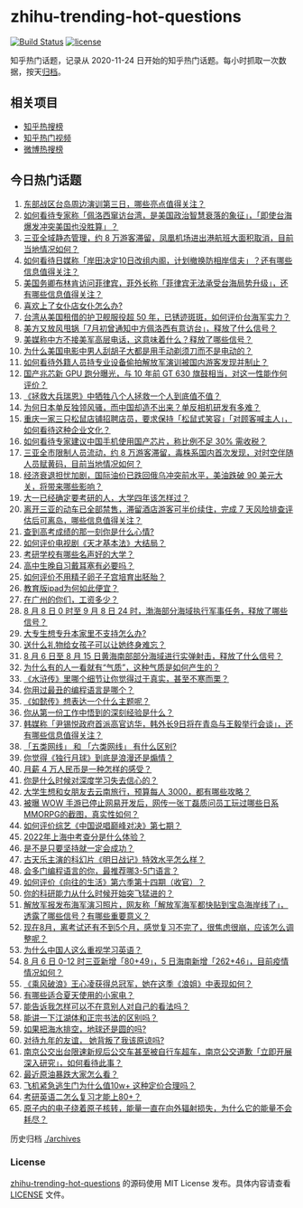 # zhihu-trending-hot-questions

[![Build Status](https://github.com/justjavac/zhihu-trending-hot-questions/workflows/ci/badge.svg?branch=master)](https://github.com/justjavac/zhihu-trending-hot-questions/actions)
[![license](https://img.shields.io/github/license/justjavac/zhihu-trending-hot-questions)](https://github.com/justjavac/zhihu-trending-hot-questions/blob/master/LICENSE)

知乎热门话题，记录从 2020-11-24 日开始的知乎热门话题。每小时抓取一次数据，按天[归档](./archives)。

## 相关项目

- [知乎热搜榜](https://github.com/justjavac/zhihu-trending-top-search)
- [知乎热门视频](https://github.com/justjavac/zhihu-trending-hot-video)
- [微博热搜榜](https://github.com/justjavac/weibo-trending-hot-search)

## 今日热门话题

<!-- BEGIN -->
<!-- 最后更新时间 Sun Aug 07 2022 07:18:50 GMT+0800 (China Standard Time) -->

1. [东部战区台岛周边演训第三日，哪些亮点值得关注？](https://www.zhihu.com/question/547290549)
1. [如何看待专家称「佩洛西窜访台湾，是美国政治智慧衰落的象征」，「即使台海爆发冲突美国也没胜算」？](https://www.zhihu.com/question/547244513)
1. [三亚全域静态管理，约 8 万游客滞留，凤凰机场进出港航班大面积取消，目前当地情况如何？](https://www.zhihu.com/question/547244340)
1. [如何看待日媒称「岸田决定10日改组内阁，计划撤换防相岸信夫」？还有哪些信息值得关注？](https://www.zhihu.com/question/547229656)
1. [美国务卿布林肯访问菲律宾，菲外长称「菲律宾无法承受台海局势升级」，还有哪些信息值得关注？](https://www.zhihu.com/question/547293923)
1. [喜欢上了女仆店女仆怎么办?](https://www.zhihu.com/question/519884298)
1. [台湾从美国租借的护卫舰服役超 50 年，已锈迹斑斑，如何评价台海军实力？](https://www.zhihu.com/question/547304678)
1. [美方又放风甩锅「7月初曾通知中方佩洛西有意访台」，释放了什么信号？](https://www.zhihu.com/question/547119717)
1. [美媒称中方不接美军高层电话，这意味着什么？释放了哪些信号？](https://www.zhihu.com/question/547275974)
1. [为什么美国电影中男人刮胡子大都是用手动剃须刀而不是电动的？](https://www.zhihu.com/question/19957079)
1. [如何看待外籍人员持专业设备偷拍解放军演训被国内游客发现并制止？](https://www.zhihu.com/question/547294530)
1. [国产兆芯新 GPU 跑分曝光，与 10 年前 GT 630 旗鼓相当，对这一性能作何评价？](https://www.zhihu.com/question/546580568)
1. [《拯救大兵瑞恩》中牺牲八个人拯救一个人到底值不值？](https://www.zhihu.com/question/24372271)
1. [为何日本单反独领风骚，而中国却造不出来？单反相机研发有多难？](https://www.zhihu.com/question/541007912)
1. [重庆一家三只松鼠店铺招聘店员，要求保持「松鼠式笑容」「对顾客喊主人」，如何看待这种企业文化？](https://www.zhihu.com/question/547080707)
1. [如何看待专家建议中国手机使用国产芯片，称比例不足 30% 需收税？](https://www.zhihu.com/question/547273789)
1. [三亚全市限制人员流动，约 8 万游客滞留，毒株系国内首次发现，对时空伴随人员赋黄码，目前当地情况如何？](https://www.zhihu.com/question/547218152)
1. [经济衰退担忧加剧，国际油价已跌回俄乌冲突前水平，美油跌破 90 美元大关，将带来哪些影响？](https://www.zhihu.com/question/547140194)
1. [大一已经确定要考研的人，大学四年该怎样过？](https://www.zhihu.com/question/265939871)
1. [离开三亚的动车已全部禁售，滞留酒店游客可半价续住，完成 7 天风险排查评估后可离岛，哪些信息值得关注？](https://www.zhihu.com/question/547272036)
1. [查到高考成绩的那一刻你是什么心情?](https://www.zhihu.com/question/408634668)
1. [如何评价电视剧《天才基本法》大结局？](https://www.zhihu.com/question/547156354)
1. [考研学校有哪些名声好的大学？](https://www.zhihu.com/question/318976760)
1. [高中生晚自习戴耳塞有必要吗？](https://www.zhihu.com/question/544814773)
1. [如何评价不用精子卵子子宫培育出胚胎？](https://www.zhihu.com/question/547300950)
1. [教育版ipad为何如此便宜？](https://www.zhihu.com/question/270264935)
1. [在广州的你们，工资多少？](https://www.zhihu.com/question/353827200)
1. [8 月 8 日 0 时至 9 月 8 日 24 时，渤海部分海域执行军事任务，释放了哪些信号？](https://www.zhihu.com/question/547284123)
1. [大专生想专升本家里不支持怎么办?](https://www.zhihu.com/question/547300657)
1. [送什么礼物给女孩子可以让她终身难忘？](https://www.zhihu.com/question/473994497)
1. [8 月 6 日至 8 月 15 日黄海南部部分海域进行实弹射击，释放了什么信号？](https://www.zhihu.com/question/547230306)
1. [为什么有的人一看就有“气质”，这种气质是如何产生的？](https://www.zhihu.com/question/439868962)
1. [《水浒传》里哪个细节让你觉得过于真实，甚至不寒而栗？](https://www.zhihu.com/question/446929988)
1. [你用过最丑的编程语言是哪个？](https://www.zhihu.com/question/448169628)
1. [《如懿传》想表达一个什么主题呢？](https://www.zhihu.com/question/292359732)
1. [你从第一份工作中悟到的深刻经验是什么？](https://www.zhihu.com/question/30086061)
1. [韩媒称「尹锡悦政府首派高官访华，韩外长9日将在青岛与王毅举行会谈」，还有哪些信息值得关注？](https://www.zhihu.com/question/547248991)
1. [「五类网线」 和 「六类网线」 有什么区别?](https://www.zhihu.com/question/20305170)
1. [你觉得《独行月球》到底是浪漫还是煽情？](https://www.zhihu.com/question/546727135)
1. [月薪 4 万人民币是一种怎样的感受？](https://www.zhihu.com/question/36996031)
1. [你是什么时候对深度学习失去信心的？](https://www.zhihu.com/question/544763123)
1. [大学生想和女朋友去云南旅行，预算每人 3000，都有哪些攻略？](https://www.zhihu.com/question/544973105)
1. [被曝 WOW 手游已停止网易开发后，网传一张丁磊质问员工玩过哪些日系MMORPG的截图，真实性如何？](https://www.zhihu.com/question/546964494)
1. [如何评价综艺《中国说唱巅峰对决》第七期？](https://www.zhihu.com/question/547239917)
1. [2022年上海中考查分是什么体验？](https://www.zhihu.com/question/546101579)
1. [是不是只要坚持就一定会成功？](https://www.zhihu.com/question/546601046)
1. [古天乐主演的科幻片《明日战记》特效水平怎么样？](https://www.zhihu.com/question/546973331)
1. [会多门编程语言的你，最推荐哪3-5门语言？](https://www.zhihu.com/question/319305957)
1. [如何评价《向往的生活》第六季第十四期（收官）？](https://www.zhihu.com/question/547153067)
1. [你的科研能力从什么时候开始突飞猛进的？](https://www.zhihu.com/question/524855881)
1. [解放军报发布海军演习照片，网友称「解放军海军都快贴到宝岛海岸线了」，透露了哪些信号？有哪些重要意义？](https://www.zhihu.com/question/547211440)
1. [现在8月，离考试还有不到5个月，感觉复习不完了，很焦虑很崩，应该怎么调整呢？](https://www.zhihu.com/question/546968263)
1. [为什么中国人这么重视学习英语？](https://www.zhihu.com/question/545489874)
1. [8 月 6 日 0-12 时三亚新增「80+49」，5 日海南新增「262+46」，目前疫情情况如何？](https://www.zhihu.com/question/547223304)
1. [《乘风破浪》王心凌获得总冠军，她在这季《浪姐》中表现如何？](https://www.zhihu.com/question/546496060)
1. [有哪些适合夏天使用的小家电？](https://www.zhihu.com/question/463191532)
1. [能告诉我怎样可以不在意别人对自己的看法吗？](https://www.zhihu.com/question/547222896)
1. [能讲一下江湖体和正宗书法的区别吗？](https://www.zhihu.com/question/387912508)
1. [如果把海水排空，地球还是圆的吗?](https://www.zhihu.com/question/546317463)
1. [对待九年的友谊， 她背叛了我该原谅吗?](https://www.zhihu.com/question/547001732)
1. [南京公交出台限速新规后公交车甚至被自行车超车，南京公交道歉「立即开展深入研究」，如何看待此事？](https://www.zhihu.com/question/546899957)
1. [最近原油暴跌大家怎么看？](https://www.zhihu.com/question/547042949)
1. [飞机紧急逃生门为什么值10w+ 这种定价合理吗？](https://www.zhihu.com/question/541335684)
1. [考研英语二怎么复习才能上80+？](https://www.zhihu.com/question/540387593)
1. [原子内的电子绕着原子核转，能量一直在向外辐射损失，为什么它的能量不会耗尽？](https://www.zhihu.com/question/546448896)

<!-- END -->

历史归档 [./archives](./archives)

### License

[zhihu-trending-hot-questions](https://github.com/justjavac/zhihu-trending-hot-questions)
的源码使用 MIT License 发布。具体内容请查看 [LICENSE](./LICENSE) 文件。
